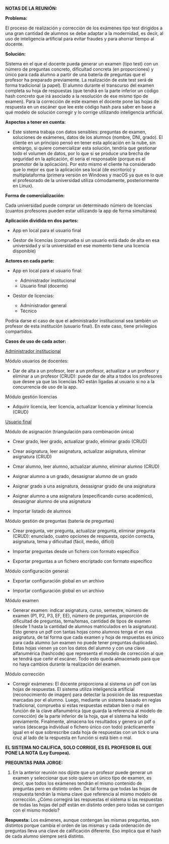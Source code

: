 **NOTAS DE LA REUNIÓN:**

**Problema:**

El proceso de realización y corrección de los exámenes tipo test dirigidos a una gran cantidad de alumnos se debe adaptar a la modernidad, es decir, al uso de inteligencia artificial para evitar fraudes y para ahorrar tiempo al docente.

**Solución:** 

Sistema en el que el docente pueda generar un examen (tipo test) con un número de preguntas concreto, dificultad concreta (en proporciones) y único para cada alumno a partir de una batería de preguntas que el profesor ha preparado previamente. La realización de este test será de forma tradicional (a papel). El alumno durante el transcurso del examen completa su hoja de respuestas (que tendrá en la parte inferior un código hash concreto que irá asociado a la resolución de ese mismo tipo de examen). Para la corrección de este examen el docente pone las hojas de respuesta en un escáner que lee este código hash para saber en base a qué modelo de solución corregir y lo corrige utilizando inteligencia artificial.

**Aspectos a tener en cuenta:**

- Este sistema trabaja con datos sensibles: preguntas de examen, soluciones de exámenes, datos de los alumnos (nombre, DNI, grado). El cliente en un principio pensó en tener esta aplicación en la nube, sin embargo, si quiere comercializar esta solución, tendría que gestionar todo el volumen de datos, por lo que si se produce una brecha de seguridad en la aplicación, él sería el responsable (porque es el promotor de la aplicación). Por esto mismo el cliente ha considerado que lo mejor es que la aplicación sea local (de escritorio) y multiplataforma (primera versión en Windows y macOS ya que es lo que el profesorado de la universidad utiliza cómodamente, posteriormente en Linux).

**Forma de comercialización:** 

Cada universidad puede comprar un determinado número de licencias (cuantos profesores pueden estar utilizando la app de forma simultánea)

**Aplicación dividida en dos partes:**

- App en local para el usuario final

- Gestor de licencias (comprueba si un usuario está dado de alta en esa universidad y si la universidad en ese momento tiene una licencia disponible)

**Actores en cada parte:**

- App en local para el usuario final:
  - Administrador institucional
  - Usuario final (docente)

- Gestor de licencias:
  - Administrador general
  - Técnico

Podría darse el caso de que el administrador institucional sea también un profesor de esta institución (usuario final). En este caso, tiene privilegios compartidos.

**Casos de uso de cada actor:**

 <u>Administrador institucional</u>

Módulo usuarios de docentes:

- Dar de alta a un profesor, leer a un profesor, actualizar a un profesor y eliminar a un profesor (CRUD): puede dar de alta a todos los profesores que desee ya que las licencias NO están ligadas al usuario si no a la concurrencia de uso de la app.

Módulo gestión licencias

- Adquirir licencia, leer licencia, actualizar licencia y eliminar licencia (CRUD)

<u>Usuario final</u>

Módulo de asignación (triangulación para combinación única)

- Crear grado, leer grado, actualizar grado, eliminar grado (CRUD)

- Crear asignatura, leer asignatura, actualizar asignatura, eliminar asignatura (CRUD)

- Crear alumno, leer alumno, actualizar alumno, eliminar alumno (CRUD)

- Asignar alumno a un grado, desasignar alumno de un grado

- Asignar grado a una asignatura, desasignar grado de una asignatura

- Asignar alumno a una asignatura (especificando curso académico), desasignar alumno de una asignatura

- Importar listado de alumnos

Módulo gestión de preguntas (batería de preguntas)

- Crear pregunta, ver pregunta, actualizar pregunta, eliminar pregunta (CRUD): enunciado, cuatro opciones de respuesta, opción correcta, asignatura, tema y dificultad (fácil, medio, difícil)

- Importar preguntas desde un fichero con formato específico

- Exportar preguntas a un fichero encriptado con formato específico

Módulo configuración general:

- Exportar configuración global en un archivo

- Importar configuración global en un archivo

Módulo examen

- Generar examen: indicar asignatura, curso, semestre, número de examen (P1, P2, P3, EF, EE), número de preguntas, proporción de dificultad de preguntas, tema/temas, cantidad de tipos de examen (desde 1 hasta la cantidad de alumnos matriculados en la asignatura). Esto genera un pdf con tantas hojas como alumnos tenga el en esa asignatura, de tal forma que cada examen y hoja de respuestas es único para cada alumno (un examen no puede tener preguntas duplicadas). Estas hojas vienen ya con los datos del alumno y con una clave alfanumérica (hashcode) que representa el modelo de corrección al que se tendrá que ceñir el escáner. Todo esto queda almacenado para que no haya cambios durante la realización del examen.

Módulo corrección

- Corregir exámenes: El docente proporciona al sistema un pdf con las hojas de respuestas. El sistema utiliza inteligencia artificial (reconocimiento de imagen) para detectar la posición de las respuestas marcadas por el alumno. Luego, mediante un sistema basado en reglas tradicional, comprueba si estas respuestas estaban bien o mal en función de la clave alfanumérica (que guarda la referencia al modelo de corrección) de la parte inferior de la hoja, que el sistema ha leído previamente. Finalmente, almacena los resultados y genera un pdf o varios (descarga individual o fichero único con todo) prácticamente igual en el que sobrescribe cada hoja de respuestas con un tick o una cruz al lado de la respuesta en función si está bien o mal. 

**EL SISTEMA NO CALIFICA, SOLO CORRIGE, ES EL PROFESOR EL QUE PONE LA NOTA (Ley Europea).** 

**PREGUNTAS PARA JORGE:**

1. En la anterior reunión nos dijiste que un profesor puede generar un examen y seleccionar que solo quiere un único tipo de examen, es decir, que todos los exámenes tendrán el mismo contenido de preguntas pero en distinto orden. De tal forma que todas las hojas de respuesta tendrán la misma clave que referencia al mismo modelo de corrección. ¿Cómo corregirá las respuestas el sistema si las respuestas de todas las hojas del pdf están en distinto orden pero todas se corrigen con el mismo modelo?

**Respuesta:** Los exámenes, aunque contengan las mismas preguntas, son distintos porque cambia el orden de las mismas y cada ordenación de preguntas lleva una clave de calificación diferente. Eso implica que el hash de cada alumno siempre será distinto.
